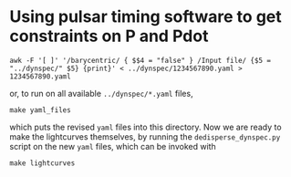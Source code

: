 # Using pulsar timing software to get constraints on P and Pdot

```
awk -F '[ ]' '/barycentric/ { $$4 = "false" } /Input file/ {$5 = "../dynspec/" $5} {print}' < ../dynspec/1234567890.yaml > 1234567890.yaml
```

or, to run on all available `../dynspec/*.yaml` files,

```
make yaml_files
```

which puts the revised `yaml` files into this directory.
Now we are ready to make the lightcurves themselves, by running the `dedisperse_dynspec.py` script on the new `yaml` files, which can be invoked with

```
make lightcurves
```
